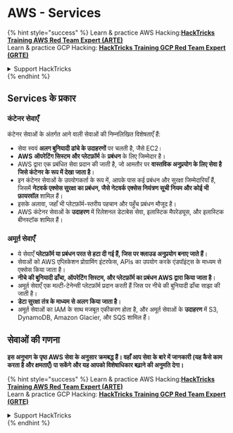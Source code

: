 # AWS - Services

{% hint style="success" %}
Learn & practice AWS Hacking:<img src="../../../.gitbook/assets/image (1).png" alt="" data-size="line">[**HackTricks Training AWS Red Team Expert (ARTE)**](https://training.hacktricks.xyz/courses/arte)<img src="../../../.gitbook/assets/image (1).png" alt="" data-size="line">\
Learn & practice GCP Hacking: <img src="../../../.gitbook/assets/image (2).png" alt="" data-size="line">[**HackTricks Training GCP Red Team Expert (GRTE)**<img src="../../../.gitbook/assets/image (2).png" alt="" data-size="line">](https://training.hacktricks.xyz/courses/grte)

<details>

<summary>Support HackTricks</summary>

* Check the [**subscription plans**](https://github.com/sponsors/carlospolop)!
* **Join the** 💬 [**Discord group**](https://discord.gg/hRep4RUj7f) or the [**telegram group**](https://t.me/peass) or **follow** us on **Twitter** 🐦 [**@hacktricks\_live**](https://twitter.com/hacktricks\_live)**.**
* **Share hacking tricks by submitting PRs to the** [**HackTricks**](https://github.com/carlospolop/hacktricks) and [**HackTricks Cloud**](https://github.com/carlospolop/hacktricks-cloud) github repos.

</details>
{% endhint %}

## Services के प्रकार

### कंटेनर सेवाएँ

कंटेनर सेवाओं के अंतर्गत आने वाली सेवाओं की निम्नलिखित विशेषताएँ हैं:

* सेवा स्वयं **अलग बुनियादी ढांचे के उदाहरणों** पर चलती है, जैसे EC2।
* **AWS** **ऑपरेटिंग सिस्टम और प्लेटफ़ॉर्म** के **प्रबंधन** के लिए जिम्मेदार है।
* AWS द्वारा एक प्रबंधित सेवा प्रदान की जाती है, जो आमतौर पर **वास्तविक अनुप्रयोग के लिए सेवा है जिसे कंटेनर के रूप में देखा जाता है**।
* इन कंटेनर सेवाओं के उपयोगकर्ता के रूप में, आपके पास कई प्रबंधन और सुरक्षा जिम्मेदारियाँ हैं, जिसमें **नेटवर्क एक्सेस सुरक्षा का प्रबंधन, जैसे नेटवर्क एक्सेस नियंत्रण सूची नियम और कोई भी फ़ायरवॉल** शामिल हैं।
* इसके अलावा, जहाँ भी प्लेटफ़ॉर्म-स्तरीय पहचान और पहुँच प्रबंधन मौजूद है।
* AWS कंटेनर सेवाओं के **उदाहरण** में रिलेशनल डेटाबेस सेवा, इलास्टिक मैपरेड्यूस, और इलास्टिक बीनस्टॉक शामिल हैं।

### अमूर्त सेवाएँ

* ये सेवाएँ **प्लेटफ़ॉर्म या प्रबंधन परत से हटा दी गई हैं, जिस पर क्लाउड अनुप्रयोग बनाए जाते हैं**।
* सेवाओं को AWS एप्लिकेशन प्रोग्रामिंग इंटरफेस, APIs का उपयोग करके एंडपॉइंट्स के माध्यम से एक्सेस किया जाता है।
* **नीचे की बुनियादी ढाँचा, ऑपरेटिंग सिस्टम, और प्लेटफ़ॉर्म का प्रबंधन AWS द्वारा किया जाता है**।
* अमूर्त सेवाएँ एक मल्टी-टेनेन्सी प्लेटफ़ॉर्म प्रदान करती हैं जिस पर नीचे की बुनियादी ढाँचा साझा की जाती है।
* **डेटा सुरक्षा तंत्र के माध्यम से अलग किया जाता है**।
* अमूर्त सेवाओं का IAM के साथ मजबूत एकीकरण होता है, और अमूर्त सेवाओं के **उदाहरण** में S3, DynamoDB, Amazon Glacier, और SQS शामिल हैं।

## सेवाओं की गणना

**इस अनुभाग के पृष्ठ AWS सेवा के अनुसार क्रमबद्ध हैं। वहाँ आप सेवा के बारे में जानकारी (यह कैसे काम करता है और क्षमताएँ) पा सकेंगे और यह आपको विशेषाधिकार बढ़ाने की अनुमति देगा।**

{% hint style="success" %}
Learn & practice AWS Hacking:<img src="../../../.gitbook/assets/image (1).png" alt="" data-size="line">[**HackTricks Training AWS Red Team Expert (ARTE)**](https://training.hacktricks.xyz/courses/arte)<img src="../../../.gitbook/assets/image (1).png" alt="" data-size="line">\
Learn & practice GCP Hacking: <img src="../../../.gitbook/assets/image (2).png" alt="" data-size="line">[**HackTricks Training GCP Red Team Expert (GRTE)**<img src="../../../.gitbook/assets/image (2).png" alt="" data-size="line">](https://training.hacktricks.xyz/courses/grte)

<details>

<summary>Support HackTricks</summary>

* Check the [**subscription plans**](https://github.com/sponsors/carlospolop)!
* **Join the** 💬 [**Discord group**](https://discord.gg/hRep4RUj7f) or the [**telegram group**](https://t.me/peass) or **follow** us on **Twitter** 🐦 [**@hacktricks\_live**](https://twitter.com/hacktricks\_live)**.**
* **Share hacking tricks by submitting PRs to the** [**HackTricks**](https://github.com/carlospolop/hacktricks) and [**HackTricks Cloud**](https://github.com/carlospolop/hacktricks-cloud) github repos.

</details>
{% endhint %}
